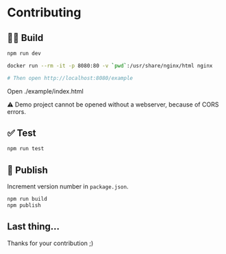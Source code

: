 # Contributing

## 👷‍♂️ Build

```bash
npm run dev
```

```bash
docker run --rm -it -p 8080:80 -v `pwd`:/usr/share/nginx/html nginx

# Then open http://localhost:8080/example
```

Open ./example/index.html

⚠  Demo project cannot be opened without a webserver, because of CORS errors.

## ✅ Test

```bash
npm run test
```

## 🚀 Publish

Increment version number in `package.json`.

```bash
npm run build
npm publish
```

## Last thing...

Thanks for your contribution ;)

